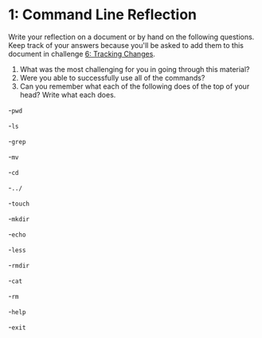 # 1: Command Line Reflection

Write your reflection on a document or by hand on the following questions. Keep track of your answers because you'll be asked to add them to this document in challenge [6: Tracking Changes](../6-tracking-changes).

1. What was the most challenging for you in going through this material?
2. Were you able to successfully use all of the commands?
3. Can you remember what each of the following does of the top of your head? Write what each does.

-`pwd`

-`ls`

-`grep`

-`mv`

-`cd`

-`../`

-`touch`

-`mkdir`

-`echo`

-`less`

-`rmdir`

-`cat`

-`rm`

-`help`

-`exit`